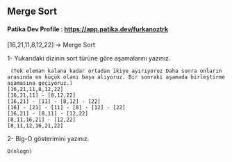 
## Merge Sort 

#### Patika Dev Profile : https://app.patika.dev/furkanoztrk


[16,21,11,8,12,22] -> Merge Sort

1- Yukarıdaki dizinin sort türüne göre aşamalarını yazınız.



```
 (Tek eleman kalana kadar ortadan ikiye ayırıyoruz Daha sonra onların arasında en küçük olanı başa alıyoruz. Bir sonraki aşamada birleştirme aşamasına geçiyoruz.)
[16,21,11,8,12,22]
[16,21,11] - [8,12,22]
[16,21] - [11] - [8,12] - [22]           
[16] - [21] - [11] - [8] - [12] - [22]   
[16,21] - [8,11] - [12,22]               
[8,11,16,21] - [12,22]
[8,11,12,16,21,22]
```

2- Big-O gösterimini yazınız.

```
O(nlogn)
```
